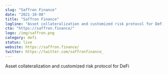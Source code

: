 ```yaml
---
slug: "Saffron Finance"
date: "2021-10-08"
title: "Saffron Finance"
logline: "Asset collateralization and customized risk protocol for DeFi"
cta: "https://saffron.finance/"
logo: /img/saffron.png
category: defi
status: live
website: https://saffron.finance/
twitter: https://twitter.com/saffronfinance_
---
```


Asset collateralization and customized risk protocol for DeFi
